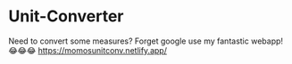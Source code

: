 # Unit-Converter
Need to convert some measures? Forget google use my fantastic webapp! 😂😂😂
https://momosunitconv.netlify.app/
